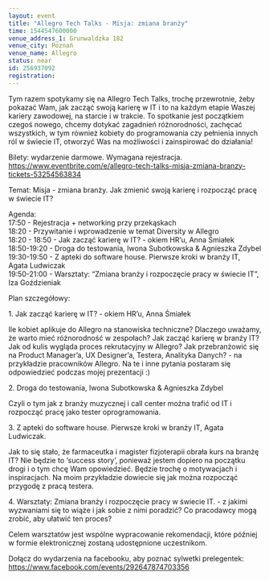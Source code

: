 ```yaml
---
layout: event
title: "Allegro Tech Talks - Misja: zmiana branży"
time: 1544547600000
venue_address_1: Grunwaldzka 182
venue_city: Poznań
venue_name: Allegro
status: near
id: 256937092
registration: 
---
```


<p>Tym razem spotykamy się na Allegro Tech Talks, trochę przewrotnie, żeby pokazać Wam, jak zacząć swoją karierę w IT i to na każdym etapie Waszej kariery zawodowej, na starcie i w trakcie. To spotkanie jest początkiem czegoś nowego, chcemy dotykać zagadnień różnorodności, zachęcać wszystkich, w tym również kobiety do programowania czy pełnienia innych ról w świecie IT, otworzyć Was na możliwości i zainspirować do działania!</p>
<p>Bilety: wydarzenie darmowe. Wymagana rejestracja.<br /><a href="https://www.eventbrite.com/e/allegro-tech-talks-misja-zmiana-branzy-tickets-53254563834" class="linkified">https://www.eventbrite.com/e/allegro-tech-talks-misja-zmiana-branzy-tickets-53254563834</a></p>
<p>Temat: Misja - zmiana branży. Jak zmienić swoją karierę i rozpocząć pracę w świecie IT?</p>
<p>Agenda:<br />17:50 - Rejestracja + networking przy przekąskach<br />18:20 - Przywitanie i wprowadzenie w temat Diversity w Allegro<br />18:20 - 18:50 - Jak zacząć karierę w IT? - okiem HR’u, Anna Śmiałek<br />18:50-19:20 - Droga do testowania, Iwona Subotkowska &amp; Agnieszka Zdybel<br />19:30-19:50 - Z apteki do software house. Pierwsze kroki w branży IT, Agata Ludwiczak<br />19:50-21:00 - Warsztaty: “Zmiana branży i rozpoczęcie pracy w świecie IT”, Iza Goździeniak</p>
<p>Plan szczegółowy:</p>
<p>1. Jak zacząć karierę w IT? - okiem HR’u, Anna Śmiałek</p>
<p>Ile kobiet aplikuje do Allegro na stanowiska techniczne? Dlaczego uważamy, że warto mieć różnorodność w zespołach? Jak zacząć karierę w branży IT? Jak od kulis wygląda proces rekrutacyjny w Allegro? Jak przebranżowić się na Product Manager’a, UX Designer’a, Testera, Analityka Danych? - na przykładzie pracowników Allegro. Na te i inne pytania postaram się odpowiedzieć podczas mojej prezentacji :)</p>
<p>2. Droga do testowania, Iwona Subotkowska &amp; Agnieszka Zdybel</p>
<p>Czyli o tym jak z branży muzycznej i call center można trafić od IT i rozpocząć pracę jako tester oprogramowania.</p>
<p>3. Z apteki do software house. Pierwsze kroki w branży IT, Agata Ludwiczak.</p>
<p>Jak to się stało, że farmaceutka i magister fizjoterapii obrała kurs na branżę IT? Nie będzie to ‘success story’, ponieważ jestem dopiero na początku drogi i o tym chcę Wam opowiedzieć. Będzie trochę o motywacjach i inspiracjach. Na moim przykładzie dowiecie się jak można rozpocząć przygodę z pracą testera.</p>
<p>4. Warsztaty: Zmiana branży i rozpoczęcie pracy w świecie IT. - z jakimi wyzwaniami się to wiąże i jak sobie z nimi poradzić? Co pracodawcy mogą zrobić, aby ułatwić ten proces?</p>
<p>Celem warsztatów jest wspólne wypracowanie rekomendacji, które później w formie elektronicznej zostaną udostępnione uczestnikom.</p>
<p>Dołącz do wydarzenia na facebooku, aby poznać sylwetki prelegentek:<br /><a href="https://www.facebook.com/events/292647874703356" class="linkified">https://www.facebook.com/events/292647874703356</a></p>
